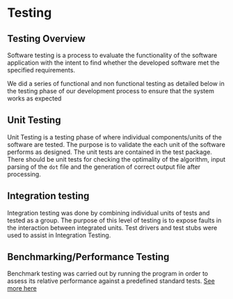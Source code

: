 # Testing


## Testing Overview
Software testing is a process to evaluate the functionality of the software application with the intent to find whether the developed software met the specified requirements.

We did a series of functional and non functional testing as detailed below in the testing phase of our development process to ensure that the system works as expected 


## Unit Testing
Unit Testing is a testing phase of where individual components/units of the software are tested. The purpose is to validate the 
each unit of the software performs as designed. The unit tests are contained in the test package. There should be unit tests for 
checking the optimality of the algorithm, input parsing of the ``dot`` file and the generation of correct output file after processing.
 


## Integration testing

Integration testing was done by combining individual units of tests and tested as a group. The purpose of this level of testing is to expose faults in the interaction between integrated units. Test drivers and test stubs were used to assist in Integration Testing.


## Benchmarking/Performance Testing

Benchmark testing was carried out by running the program in order to assess
its relative performance against a predefined standard tests. [See more here](Performance-Testing.md)

